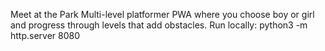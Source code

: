 Meet at the Park
Multi-level platformer PWA where you choose boy or girl and progress through levels that add obstacles.
Run locally: python3 -m http.server 8080